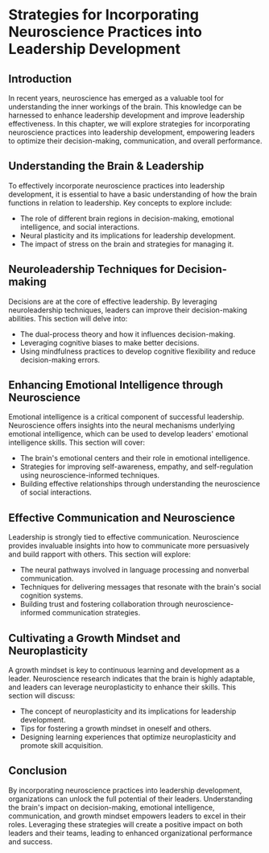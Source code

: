 # Strategies for Incorporating Neuroscience Practices into Leadership Development

## Introduction

In recent years, neuroscience has emerged as a valuable tool for understanding the inner workings of the brain. This knowledge can be harnessed to enhance leadership development and improve leadership effectiveness. In this chapter, we will explore strategies for incorporating neuroscience practices into leadership development, empowering leaders to optimize their decision-making, communication, and overall performance.

## Understanding the Brain & Leadership

To effectively incorporate neuroscience practices into leadership development, it is essential to have a basic understanding of how the brain functions in relation to leadership. Key concepts to explore include:

- The role of different brain regions in decision-making, emotional intelligence, and social interactions.
- Neural plasticity and its implications for leadership development.
- The impact of stress on the brain and strategies for managing it.

## Neuroleadership Techniques for Decision-making

Decisions are at the core of effective leadership. By leveraging neuroleadership techniques, leaders can improve their decision-making abilities. This section will delve into:

- The dual-process theory and how it influences decision-making.
- Leveraging cognitive biases to make better decisions.
- Using mindfulness practices to develop cognitive flexibility and reduce decision-making errors.

## Enhancing Emotional Intelligence through Neuroscience

Emotional intelligence is a critical component of successful leadership. Neuroscience offers insights into the neural mechanisms underlying emotional intelligence, which can be used to develop leaders' emotional intelligence skills. This section will cover:

- The brain's emotional centers and their role in emotional intelligence.
- Strategies for improving self-awareness, empathy, and self-regulation using neuroscience-informed techniques.
- Building effective relationships through understanding the neuroscience of social interactions.

## Effective Communication and Neuroscience

Leadership is strongly tied to effective communication. Neuroscience provides invaluable insights into how to communicate more persuasively and build rapport with others. This section will explore:

- The neural pathways involved in language processing and nonverbal communication.
- Techniques for delivering messages that resonate with the brain's social cognition systems.
- Building trust and fostering collaboration through neuroscience-informed communication strategies.

## Cultivating a Growth Mindset and Neuroplasticity

A growth mindset is key to continuous learning and development as a leader. Neuroscience research indicates that the brain is highly adaptable, and leaders can leverage neuroplasticity to enhance their skills. This section will discuss:

- The concept of neuroplasticity and its implications for leadership development.
- Tips for fostering a growth mindset in oneself and others.
- Designing learning experiences that optimize neuroplasticity and promote skill acquisition.

## Conclusion

By incorporating neuroscience practices into leadership development, organizations can unlock the full potential of their leaders. Understanding the brain's impact on decision-making, emotional intelligence, communication, and growth mindset empowers leaders to excel in their roles. Leveraging these strategies will create a positive impact on both leaders and their teams, leading to enhanced organizational performance and success.
